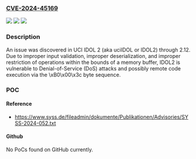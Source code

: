 ### [CVE-2024-45169](https://cve.mitre.org/cgi-bin/cvename.cgi?name=CVE-2024-45169)
![](https://img.shields.io/static/v1?label=Product&message=n%2Fa&color=blue)
![](https://img.shields.io/static/v1?label=Version&message=n%2Fa&color=blue)
![](https://img.shields.io/static/v1?label=Vulnerability&message=n%2Fa&color=brighgreen)

### Description

An issue was discovered in UCI IDOL 2 (aka uciIDOL or IDOL2) through 2.12. Due to improper input validation, improper deserialization, and improper restriction of operations within the bounds of a memory buffer, IDOL2 is vulnerable to Denial-of-Service (DoS) attacks and possibly remote code execution via the \xB0\x00\x3c byte sequence.

### POC

#### Reference
- https://www.syss.de/fileadmin/dokumente/Publikationen/Advisories/SYSS-2024-052.txt

#### Github
No PoCs found on GitHub currently.

